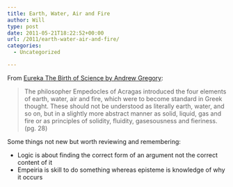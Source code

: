 ```yaml
---
title: Earth, Water, Air and Fire
author: Will
type: post
date: 2011-05-21T18:22:52+00:00
url: /2011/earth-water-air-and-fire/
categories:
  - Uncategorized

---
```

From [Eureka The Birth of Science by Andrew Gregory][1]:

> The philosopher Empedocles of Acragas introduced the four elements of earth, water, air and fire, which were to become standard in Greek thought. These should not be understood as literally earth, water, and so on, but in a slightly more abstract manner as solid, liquid, gas and fire or as principles of solidity, fluidity, gasesousness and fieriness. (pg. 28)

Some things not new but worth reviewing and remembering:

  * Logic is about finding the correct form of an argument not the correct content of it
  * Empeiria is skill to do something whereas episteme is knowledge of why it occurs

 [1]: http://www.amazon.com/Eureka-Birth-Science-Andrew-Gregory/dp/1840463740